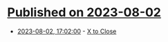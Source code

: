 # [Published on 2023-08-02](index.md)

* [2023-08-02, 17:02:00](https://soylentnews.org/article.pl?sid=23/08/01/1043243&from=rss) - [X to Close](https://soylentnews.org/article.pl?sid=23/08/01/1043243&from=rss)
